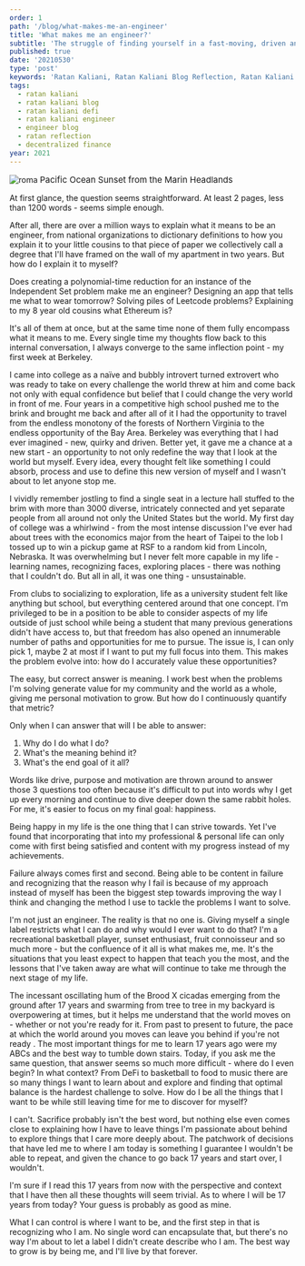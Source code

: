 ```yaml
---
order: 1
path: '/blog/what-makes-me-an-engineer'
title: 'What makes me an engineer?'
subtitle: 'The struggle of finding yourself in a fast-moving, driven and passionate world of optionality'
published: true
date: '20210530'
type: 'post'
keywords: 'Ratan Kaliani, Ratan Kaliani Blog Reflection, Ratan Kaliani Blog, Ratan Kaliani Website, Blockchain at Berkeley, Ratan, Kaliani'
tags:
  - ratan kaliani
  - ratan kaliani blog
  - ratan kaliani defi
  - ratan kaliani engineer
  - engineer blog
  - ratan reflection
  - decentralized finance
year: 2021
---
```


![roma](sunset.jpg '')
<span style="font-size: 15px;">Pacific Ocean Sunset from the Marin Headlands</span>

At first glance, the question seems straightforward. At least 2 pages, less than 1200 words - seems simple enough.

After all, there are over a million ways to explain what it means to be an engineer, from national organizations to dictionary definitions to how you explain it to your little cousins to that piece of paper we collectively call a degree that I'll have framed on the wall of my apartment in two years. But how do I explain it to myself?

Does creating a polynomial-time reduction for an instance of the Independent Set problem make me an engineer? Designing an app that tells me what to wear tomorrow? Solving piles of Leetcode problems? Explaining to my 8 year old cousins what Ethereum is?

It's all of them at once, but at the same time none of them fully encompass what it means to me. Every single time my thoughts flow back to this internal conversation, I always converge to the same inflection point - my first week at Berkeley.

I came into college as a naïve and bubbly introvert turned extrovert who was ready to take on every challenge the world threw at him and come back not only with equal confidence but belief that I could change the very world in front of me. Four years in a competitive high school pushed me to the brink and brought me back and after all of it I had the opportunity to travel from the endless monotony of the forests of Northern Virginia to the endless opportunity of the Bay Area. Berkeley was everything that I had ever imagined - new, quirky and driven. Better yet, it gave me a chance at a new start - an opportunity to not only redefine the way that I look at the world but myself. Every idea, every thought felt like something I could absorb, process and use to define this new version of myself and I wasn't about to let anyone stop me.

I vividly remember jostling to find a single seat in a lecture hall stuffed to the brim with more than 3000 diverse, intricately connected and yet separate people from all around not only the United States but the world. My first day of college was a whirlwind - from the most intense discussion I've ever had about trees with the economics major from the heart of Taipei to the lob I tossed up to win a pickup game at RSF to a random kid from Lincoln, Nebraska. It was overwhelming but I never felt more capable in my life - learning names, recognizing faces, exploring places - there was nothing that I couldn't do. But all in all, it was one thing - unsustainable.

From clubs to socializing to exploration, life as a university student felt like anything but school, but everything centered around that one concept. I'm privileged to be in a position to be able to consider aspects of my life outside of just school while being a student that many previous generations didn't have access to, but that freedom has also opened an innumerable number of paths and opportunities for me to pursue. The issue is, I can only pick 1, maybe 2 at most if I want to put my full focus into them. This makes the problem evolve into: how do I accurately value these opportunities?

The easy, but correct answer is meaning. I work best when the problems I'm solving generate value for my community and the world as a whole, giving me personal motivation to grow. But how do I continuously quantify that metric?

Only when I can answer that will I be able to answer:
   1) Why do I do what I do?
   2) What's the meaning behind it?
   3) What's the end goal of it all?

Words like drive, purpose and motivation are thrown around to answer those 3 questions too often because it's difficult to put into words why I get up every morning and continue to dive deeper down the same rabbit holes. For me, it's easier to focus on my final goal: happiness.

Being happy in my life is the one thing that I can strive towards. Yet I've found that incorporating that into my professional & personal life can only come with first being satisfied and content with my progress instead of my achievements.

Failure always comes first and second. Being able to be content in failure and recognizing that the reason why I fail is because of my approach instead of myself has been the biggest step towards improving the way I think and changing the method I use to tackle the problems I want to solve.

I'm not just an engineer. The reality is that no one is. Giving myself a single label restricts what I can do and why would I ever want to do that? I'm a recreational basketball player, sunset enthusiast, fruit connoisseur and so much more - but the confluence of it all is what makes me, me. It's the situations that you least expect to happen that teach you the most, and the lessons that I've taken away are what will continue to take me through the next stage of my life.

The incessant oscillating hum of the Brood X cicadas emerging from the ground after 17 years and swarming from tree to tree in my backyard is overpowering at times, but it helps me understand that the world moves on - whether or not you're ready for it. From past to present to future, the pace at which the world around you moves can leave you behind if you're not ready . The most important things for me to learn 17 years ago were my ABCs and the best way to tumble down stairs. Today, if you ask me the same question, that answer seems so much more difficult - where do I even begin? In what context? From DeFi to basketball to food to music there are so many things I want to learn about and explore and finding that optimal balance is the hardest challenge to solve. How do I be all the things that I want to be while still leaving time for me to discover for myself?

I can't. Sacrifice probably isn't the best word, but nothing else even comes close to explaining how I have to leave things I'm passionate about behind to explore things that I care more deeply about. The patchwork of decisions that have led me to where I am today is something I guarantee I wouldn't be able to repeat, and given the chance to go back 17 years and start over, I wouldn't.

I'm sure if I read this 17 years from now with the perspective and context that I have then all these thoughts will seem trivial. As to where I will be 17 years from today? Your guess is probably as good as mine.

What I can control is where I want to be, and the first step in that is recognizing who I am. No single word can encapsulate that, but there's no way I'm about to let a label I didn't create describe who I am. The best way to grow is by being me, and I'll live by that forever.
